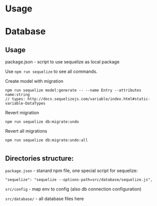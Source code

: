 # Usage

# Database

## Usage
package.json - script to use sequelize as local package

Use `npm run sequelize` to see all commands.

Create model with migration
```
npm run sequelize model:generate -- --name Entry --attributes name:string
// types: http://docs.sequelizejs.com/variable/index.html#static-variable-DataTypes
```

Revert migration
```
npm run sequelize db:migrate:undo
```

Revert all migrations
```
npm run sequelize db:migrate:undo:all
```
#

## Directories structure:
`package.json` - stanard npm file, one special script for sequelize:
```
"sequelize": "sequelize --options-path=src/database/sequelize.js",
```
`src/config` - map env to config (also db connection configuration)

`src/database/` - all database files here

#
